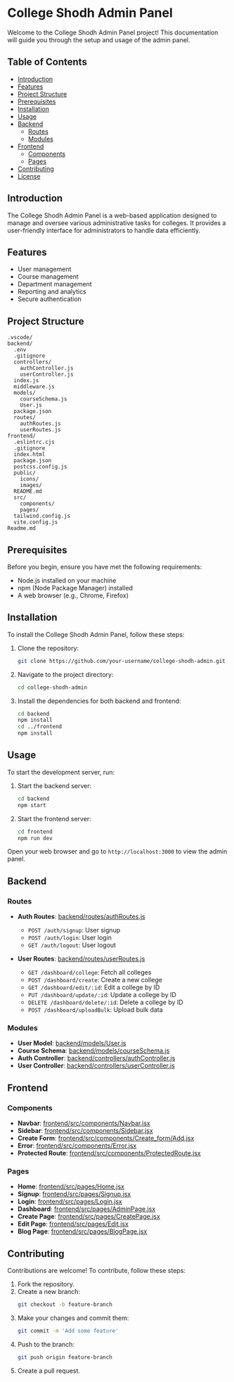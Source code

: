 # College Shodh Admin Panel

Welcome to the College Shodh Admin Panel project! This documentation will guide you through the setup and usage of the admin panel.

## Table of Contents
- [Introduction](#introduction)
- [Features](#features)
- [Project Structure](#project-structure)
- [Prerequisites](#prerequisites)
- [Installation](#installation)
- [Usage](#usage)
- [Backend](#backend)
  - [Routes](#backend-routes)
  - [Modules](#backend-modules)
- [Frontend](#frontend)
  - [Components](#frontend-components)
  - [Pages](#frontend-pages)
- [Contributing](#contributing)
- [License](#license)

## Introduction
The College Shodh Admin Panel is a web-based application designed to manage and oversee various administrative tasks for colleges. It provides a user-friendly interface for administrators to handle data efficiently.

## Features
- User management
- Course management
- Department management
- Reporting and analytics
- Secure authentication

## Project Structure
```
.vscode/
backend/
  .env
  .gitignore
  controllers/
    authController.js
    userController.js
  index.js
  middleware.js
  models/
    courseSchema.js
    User.js
  package.json
  routes/
    authRoutes.js
    userRoutes.js
frontend/
  .eslintrc.cjs
  .gitignore
  index.html
  package.json
  postcss.config.js
  public/
    icons/
    images/
  README.md
  src/
    components/
    pages/
  tailwind.config.js
  vite.config.js
Readme.md
```

## Prerequisites
Before you begin, ensure you have met the following requirements:
- Node.js installed on your machine
- npm (Node Package Manager) installed
- A web browser (e.g., Chrome, Firefox)

## Installation
To install the College Shodh Admin Panel, follow these steps:

1. Clone the repository:
    ```bash
    git clone https://github.com/your-username/college-shodh-admin.git
    ```
2. Navigate to the project directory:
    ```bash
    cd college-shodh-admin
    ```
3. Install the dependencies for both backend and frontend:
    ```bash
    cd backend
    npm install
    cd ../frontend
    npm install
    ```

## Usage
To start the development server, run:

1. Start the backend server:
    ```bash
    cd backend
    npm start
    ```
2. Start the frontend server:
    ```bash
    cd frontend
    npm run dev
    ```

Open your web browser and go to `http://localhost:3000` to view the admin panel.

## Backend

### Routes
- **Auth Routes**: [backend/routes/authRoutes.js](backend/routes/authRoutes.js)
  - `POST /auth/signup`: User signup
  - `POST /auth/login`: User login
  - `GET /auth/logout`: User logout

- **User Routes**: [backend/routes/userRoutes.js](backend/routes/userRoutes.js)
  - `GET /dashboard/college`: Fetch all colleges
  - `POST /dashboard/create`: Create a new college
  - `GET /dashboard/edit/:id`: Edit a college by ID
  - `PUT /dashboard/update/:id`: Update a college by ID
  - `DELETE /dashboard/delete/:id`: Delete a college by ID
  - `POST /dashboard/uploadBulk`: Upload bulk data

### Modules
- **User Model**: [backend/models/User.js](backend/models/User.js)
- **Course Schema**: [backend/models/courseSchema.js](backend/models/courseSchema.js)
- **Auth Controller**: [backend/controllers/authController.js](backend/controllers/authController.js)
- **User Controller**: [backend/controllers/userController.js](backend/controllers/userController.js)

## Frontend

### Components
- **Navbar**: [frontend/src/components/Navbar.jsx](frontend/src/components/Navbar.jsx)
- **Sidebar**: [frontend/src/components/Sidebar.jsx](frontend/src/components/Sidebar.jsx)
- **Create Form**: [frontend/src/components/Create_form/Add.jsx](frontend/src/components/Create_form/Add.jsx)
- **Error**: [frontend/src/components/Error.jsx](frontend/src/components/Error.jsx)
- **Protected Route**: [frontend/src/components/ProtectedRoute.jsx](frontend/src/components/ProtectedRoute.jsx)

### Pages
- **Home**: [frontend/src/pages/Home.jsx](frontend/src/pages/Home.jsx)
- **Signup**: [frontend/src/pages/Signup.jsx](frontend/src/pages/Signup.jsx)
- **Login**: [frontend/src/pages/Login.jsx](frontend/src/pages/Login.jsx)
- **Dashboard**: [frontend/src/pages/AdminPage.jsx](frontend/src/pages/AdminPage.jsx)
- **Create Page**: [frontend/src/pages/CreatePage.jsx](frontend/src/pages/CreatePage.jsx)
- **Edit Page**: [frontend/src/pages/Edit.jsx](frontend/src/pages/Edit.jsx)
- **Blog Page**: [frontend/src/pages/BlogPage.jsx](frontend/src/pages/BlogPage.jsx)

## Contributing
Contributions are welcome! To contribute, follow these steps:

1. Fork the repository.
2. Create a new branch:
    ```bash
    git checkout -b feature-branch
    ```
3. Make your changes and commit them:
    ```bash
    git commit -m 'Add some feature'
    ```
4. Push to the branch:
    ```bash
    git push origin feature-branch
    ```
5. Create a pull request.
